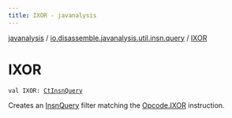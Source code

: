 ```yaml
---
title: IXOR - javanalysis
---
```


[javanalysis](../index.html) / [io.disassemble.javanalysis.util.insn.query](index.html) / [IXOR](./-i-x-o-r.html)

# IXOR

`val IXOR: `[`CtInsnQuery`](-ct-insn-query/index.html)

Creates an [InsnQuery](-insn-query/index.html) filter matching the [Opcode.IXOR](#) instruction.

